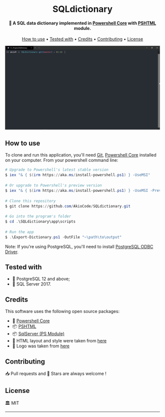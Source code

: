 <h1 align="center">
  <br>
  SQLdictionary
  <br>
</h1>
<h4 align="center">📕 A SQL data dictionary implemented in <a href="https://github.com/PowerShell/PowerShell" target="_blank">Powershell Core</a> with <a href="https://github.com/Stephanevg/PSHTML" target="_blank">PSHTML</a> module.</h4>

<p align="center">
  <a href="#how-to-use">How to use</a> •
  <a href="#tested-with">Tested with</a> •
  <a href="#credits">Credits</a> •
  <a href="#contributing">Contributing</a> •
  <a href="#license">License</a>
</p>

![screenshot](https://raw.githubusercontent.com/AkioCode/SQLdictionary/master/app/img/demo.gif)

## How to use

To clone and run this application, you'll need [Git](https://git-scm.com), [Powershell Core](https://github.com/PowerShell/PowerShell/releases) installed on your computer. From your powershell command line:

```powershell
# Upgrade to Powershell's latest stable version 
$ iex "& { $(irm https://aka.ms/install-powershell.ps1) } -UseMSI"

# Or upgrade to Powershell's preview version
$ iex "& { $(irm https://aka.ms/install-powershell.ps1) } -UseMSI -Preview"

# Clone this repository
$ git clone https://github.com/AkioCode/SQLdictionary.git

# Go into the program's folder
$ cd .\SQLdictionary\app\scripts

# Run the app
$ .\Export-Dictionary.ps1 -OutFile "~\path\to\output"
```

Note: If you're using PostgreSQL, you'll need to install [PostgreSQL ODBC Driver](https://odbc.postgresql.org).

## Tested with
  - 🐘 PostgreSQL 12 and above;
  - 🧬 SQL Server 2017.

## Credits

This software uses the following open source packages:

- 💪 [Powershell Core](https://github.com/PowerShell/PowerShell)
- 📦 [PSHTML](https://github.com/Stephanevg/PSHTML)
- 📦 [SqlServer (PS Module)](https://docs.microsoft.com/pt-br/sql/powershell/download-sql-server-ps-module?view=sql-server-ver15)
- 💅 HTML layout and style were taken from [here](https://pgmodeler.io)
- 🔰 Logo was taken from [here](https://www.flaticon.com/br/)

## Contributing

📥 Pull requests and 🌟 Stars are always welcome !

## License

🏛 MIT

---
